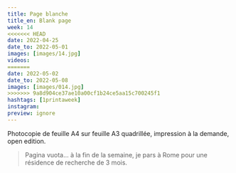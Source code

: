 ```yaml
---
title: Page blanche 
title_en: Blank page
week: 14
<<<<<<< HEAD
date: 2022-04-25
date_to: 2022-05-01
images: [images/14.jpg]
videos: 
=======
date: 2022-05-02
date_to: 2022-05-08
images: [images/014.jpg]
>>>>>>> 9a8d904ce37ae10a00cf1b24ce5aa15c700245f1
hashtags: [1printaweek]
instagram: 
preview: ignore
---
```




Photocopie de feuille A4 sur feuille A3 quadrillée, impression à la demande, open edition.

> Pagina vuota... à la fin de la semaine, je pars à Rome pour une résidence de recherche de 3 mois.


